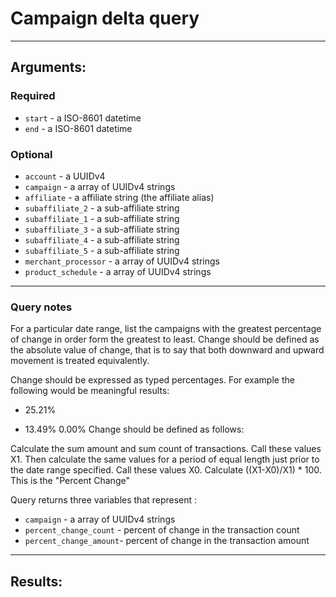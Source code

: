 # Campaign delta query

____

## Arguments:

### Required
* `start` - a ISO-8601 datetime
* `end` - a ISO-8601 datetime

### Optional
* `account` - a UUIDv4
* `campaign` -  a array of UUIDv4 strings
* `affiliate` -  a affiliate string (the affiliate alias)
* `subaffiliate_2` -  a sub-affiliate string
* `subaffiliate_1` -  a sub-affiliate string
* `subaffiliate_3` -  a sub-affiliate string
* `subaffiliate_4` -  a sub-affiliate string
* `subaffiliate_5` -  a sub-affiliate string
* `merchant_processor` -  a array of UUIDv4 strings
* `product_schedule` -  a array of UUIDv4 strings

---
### Query notes

For a particular date range, list the campaigns with the greatest percentage of change in order form the greatest to least.
Change should be defined as the absolute value of change, that is to say that both downward and upward movement is treated equivalently.

Change should be expressed as typed percentages. For example the following would be meaningful results:

+ 25.21%
- 13.49%
0.00%
Change should be defined as follows:

Calculate the sum amount and sum count of transactions. Call these values X1.
Then calculate the same values for a period of equal length just prior to the date range specified.
Call these values X0.
Calculate ((X1-X0)/X1) * 100. This is the "Percent Change"


Query returns three variables that represent :
* `campaign` -  a array of UUIDv4 strings
* `percent_change_count` - percent of change in the transaction count
* `percent_change_amount`- percent of change in the transaction amount

---
## Results:

```
```
